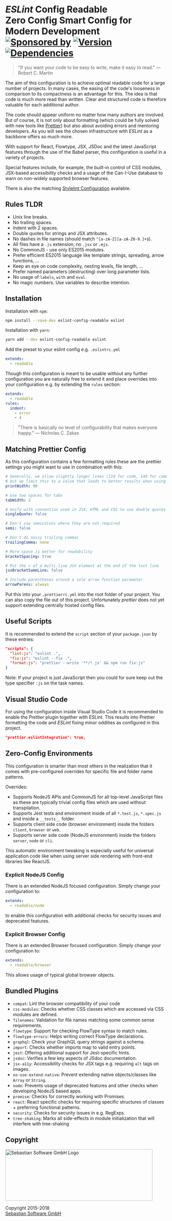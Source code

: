# *ESLint* Config Readable<br/>Zero Config Smart Config for Modern Development<br/>[![Sponsored by][sponsor-img]][sponsor] [![Version][npm-img]][npm] [![Dependencies][deps-img]][deps]

[sponsor-img]: https://img.shields.io/badge/Sponsored%20by-Sebastian%20Software-692446.svg
[sponsor]: https://www.sebastian-software.de
[deps]: https://david-dm.org/sebastian-software/eslint-config-readable
[deps-img]: https://david-dm.org/sebastian-software/eslint-config-readable/status.svg
[npm]: https://www.npmjs.com/package/eslint-config-readable
[npm-img]: https://badge.fury.io/js/eslint-config-readable.svg

> "If you want your code to be easy to write, make it easy to read." — Robert C. Martin

The aim of this configuration is to achieve optimal readable code for a large number of projects. In many cases, the easing of the code's looseness in comparison to its compactness is an advantage for this. The idea is that code is much more read than written. Clear and structured code is therefore valuable for each additional author.

The code should appear uniform no matter how many authors are involved. But of course, it is not only about formatting (which could be fully solved with new tools like [Prettier](https://prettier.io/)) but also about avoiding errors and mentoring developers. As you will see the chosen infrastructure with *ESLint* as a backbone offers so much more.

With support for React, Flowtype, JSX, JSDoc and the latest JavaScript features through the use of the Babel parser, this configuration is useful in a variety of projects.

Special features include, for example, the built-in control of CSS modules, JSX-based accessibility checks and a usage of the Can-I-Use database to warn on non-widely supported browser features.

There is also the matching [Stylelint Configuration](https://www.npmjs.com/package/stylelint-config-readable) available.



## Rules TLDR

- Unix line breaks.
- No trailing spaces.
- Indent with 2 spaces.
- Double quotes for strings and JSX attributes.
- No dashes in file names (should match `^[a-zA-Z][a-zA-Z0-9.]+$`).
- All files have a `.js` extension, no `.jsx` or `.mjs`.
- No CommonJS - use only ES2015 modules.
- Prefer efficient ES2015 language like template strings, spreading, arrow functions, ...
- Keep an eye on code complexity, nesting levels, file length, ...
- Prefer named parameters (destructing) over long parameter lists.
- No usage of `labels`, `with` and `eval`.
- No magic numbers. Use variables to describe intention.





## Installation

Installation with `npm`:

```bash
npm install --save-dev eslint-config-readable eslint
```

Installation with `yarn`:

```bash
yarn add --dev eslint-config-readable eslint
```

Add the preset to your eslint config e.g. `.eslintrc.yml`

```yaml
extends:
  - readable
```

Though this configuration is meant to be usable without any further configuration you are naturally free to extend it and place overrides into your configuration e.g. by extending the `rules` section:

```yaml
extends:
  - readable
rules:
  indent:
    - error
    - 4
```

> "There is basically no level of configurability that makes everyone happy." — Nicholas C. Zakas


## Matching Prettier Config

As this configuration contains a few formatting rules these are the prettier settings you might want to use in combination with this:

```yaml
# Generally, we allow slightly longer lines (110 for code, 140 for comments),
# but we limit this to a value that leads to better results when using auto formatting.
printWidth: 90

# Use two spaces for tabs
tabWidth: 2

# Unify with convention used in JSX, HTML and CSS to use double quotes
singleQuote: false

# Don't use semicolons where they are not required
semi: false

# Don't do noisy trailing commas
trailingComma: none

# More space is better for readability
bracketSpacing: true

# Put the > of a multi-line JSX element at the end of the last line
jsxBracketSameLine: false

# Include parentheses around a sole arrow function parameter.
arrowParens: always
```

Put this into your `.prettierrc.yml` into the root folder of your project. You can
also copy the file out of this project. Unfortunately *prettier* does not yet
support extending centrally hosted config files.


## Useful Scripts

It is recommended to extend the `script` section of your `package.json` by these entries:

```json
"scripts": {
  "lint:js": "eslint .",
  "fix:js": "eslint --fix .",
  "format:js": "prettier --write '**/*.js' && npm run fix:js"
}
```

Note: If your project is just JavaScript then you could for sure keep out the type specifier `:js` on the task names.



## Visual Studio Code

For using the configuration inside Visual Studio Code it is recommended to enable
the *Prettier* plugin together with *ESLint*. This results into Prettier formatting the code
and *ESLint* fixing minor oddities as configured in this project.

```json
"prettier.eslintIntegration": true,
```


## Zero-Config Environments

This configuration is smarter than most others in the realization that it
comes with pre-configured overrides for specific file and folder name patterns.

Overrides:

- Supports NodeJS APIs and CommonJS for all top-level JavaScript files as these are typically trivial config files which are used without transpilation.
- Supports Jest tests and environment inside of all `*.test.js`, `*.spec.js` and inside a `__tests__` folder.
- Supports client side code (browser environment) inside the folders `client`, `browser` or `web`.
- Supports server side code (NodeJS environment) inside the folders `server`, `node` or `cli`.

This automatic environment tweaking is especially useful for universal application code like when using server side rendering with front-end libraries like ReactJS.


### Explicit NodeJS Config

There is an extended NodeJS focused configuration. Simply change your configuration to:

```yaml
extends:
  - readable/node
```

to enable this configuration with additional checks for security issues and deprecated features.

### Explicit Browser Config

There is an extended Browser focused configuration. Simply change your configuration to:

```yaml
extends:
  - readable/browser
```

This allows usage of typical global browser objects.


## Bundled Plugins

- `compat`: Lint the browser compatibility of your code
- `css-modules`: Checks whether CSS classes which are accessed via CSS modules are defined.
- `filenames`: Validation for file names matching some common sense requirements.
- `flowtype`: Support for checking FlowType syntax to match rules.
- `flowtype-errors`: Helps writing correct FlowType declarations.
- `graphql`: Check your GraphQL query strings against a schema.
- `import`: Checks whether imports map to valid entry points.
- `jest`: Offering additional support for Jest-specific hints.
- `jsdoc`: Verifies a few key aspects of JSdoc documentation.
- `jsx-a11y`: Accessibility checks for JSX tags e.g. requiring `alt` tags on images.
- `no-use-extend-native`: Prevent extending native objects/classes like `Array` or `String`.
- `node`: Prevents usage of deprecated features and other checks when developing NodeJS based apps.
- `promise`: Checks for correctly working with Promises.
- `react`: React specific checks for requiring specific structures of classes + preferring functional patterns.
- `security`: Checks for security issues in e.g. RegExps.
- `tree-shaking`: Marks all side-effects in module initialization that will interfere with tree-shaking


## Copyright

<img src="https://cdn.rawgit.com/sebastian-software/sebastian-software-brand/1c32115c/sebastiansoftware-en.svg" alt="Sebastian Software GmbH Logo" width="460" height="160"/>

Copyright 2015-2018<br/>[Sebastian Software GmbH](http://www.sebastian-software.de)
